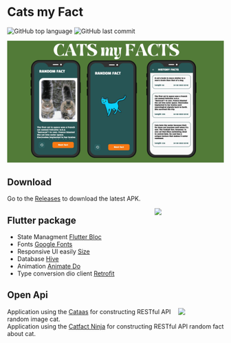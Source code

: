 # Cats my Fact

![GitHub top language](https://img.shields.io/github/languages/top/NI-KI-TA-KR/Cats-my-Facts) ![GitHub last commit](https://img.shields.io/github/last-commit/NI-KI-TA-KR/Cats-my-Facts)

<p align="center">
<img src="https://github.com/NI-KI-TA-KR/Cats-my-Facts/blob/0447648f6f64bfcaa71486818dc8211ebda364af/previews/demo.png"/>
</p>

## Download
Go to the [Releases](previews/app-release.apk) to download the latest APK.


<img src="/previews/video.gif" align="right" width="32%"/>

## Flutter package

- State Managment [Flutter Bloc](https://pub.dev/packages/flutter_bloc)
- Fonts [Google Fonts](https://pub.dev/packages/google_fonts)
- Responsive UI easily [Size](https://pub.dev/packages/sizer)
- Database [Hive](https://pub.dev/packages/hive)
- Animation [Animate Do](https://pub.dev/packages/animate_do)
- Type conversion dio client [Retrofit](https://pub.dev/packages/retrofit) 

## Open Api

<img src="https://cataas.com/cat?t=sq&time=16604827293478" align="right" width="21%"/>

Application using the [Cataas](https://cataas.com/) for constructing RESTful API random image cat.<br>
Application using the [Catfact Ninja](https://catfact.ninja/) for constructing RESTful API random fact about cat.<br>

